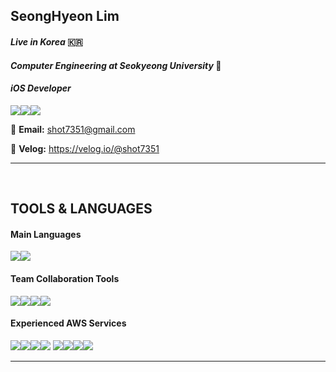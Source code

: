 ## SeongHyeon Lim 

#### *Live in Korea* 🇰🇷

#### *Computer Engineering at Seokyeong University* 🏫

#### *iOS Developer* 

<img src="https://img.shields.io/badge/apple-000000?style=for-the-badge&logo=apple&logoColor=white"><img src="https://img.shields.io/badge/macos-000000?style=for-the-badge&logo=macos&logoColor=white"><img src="https://img.shields.io/badge/xcode-147EFB?style=for-the-badge&logo=xcode&logoColor=white">



📧 **Email:** shot7351@gmail.com

📗 **Velog:** https://velog.io/@shot7351

<hr>

</br>

## TOOLS & LANGUAGES

#### Main Languages

<img src="https://img.shields.io/badge/Swift-F05138?style=for-the-badge&logo=swift&logoColor=white"><img src="https://img.shields.io/badge/python-3776AB?style=for-the-badge&logo=python&logoColor=white">

#### Team Collaboration Tools

<img src="https://img.shields.io/badge/git-F05032?style=for-the-badge&logo=git&logoColor=white"><img src="https://img.shields.io/badge/figma-7952B3?style=for-the-badge&logo=figma&logoColor=white"><img src="https://img.shields.io/badge/notion-000000?style=for-the-badge&logo=notion&logoColor=white"><img src="https://img.shields.io/badge/discord-5865F2?style=for-the-badge&logo=discord&logoColor=white">

#### Experienced AWS Services
<img src="https://img.shields.io/badge/EC2-000000?style=for-the-badge&logo=amazon aws&logoColor=white"><img src="https://img.shields.io/badge/RDS-000000?style=for-the-badge&logo=amazon aws&logoColor=white"><img src="https://img.shields.io/badge/S3-000000?style=for-the-badge&logo=amazon aws&logoColor=white"><img src="https://img.shields.io/badge/API Gateway-000000?style=for-the-badge&logo=amazon aws&logoColor=white">
<img src="https://img.shields.io/badge/KMS-000000?style=for-the-badge&logo=amazon aws&logoColor=white"><img src="https://img.shields.io/badge/ACM-000000?style=for-the-badge&logo=amazon aws&logoColor=white"><img src="https://img.shields.io/badge/Route 53-000000?style=for-the-badge&logo=amazon aws&logoColor=white"><img src="https://img.shields.io/badge/ELB-000000?style=for-the-badge&logo=amazon aws&logoColor=white">


<hr>
